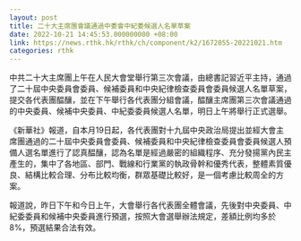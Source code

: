 ```yaml
---
layout: post
title: 二十大主席團會議通過中委會中紀委候選人名單草案
date: 2022-10-21 14:45:53.000000000 +08:00
link: https://news.rthk.hk/rthk/ch/component/k2/1672055-20221021.htm
categories: rthk
---
```


中共二十大主席團上午在人民大會堂舉行第三次會議，由總書記習近平主持，通過了二十屆中央委員會委員、候補委員和中央紀律檢查委員會委員候選人名單草案，提交各代表團醖釀，並在下午舉行各代表團分組會議，醖釀主席團第三次會議通過的中央委員、候補中央委員、中紀委委員候選人名單，明日上午將舉行正式選舉。

《新華社》報道，自本月19日起，各代表團對十九屆中央政治局提出並經大會主席團通過的二十屆中央委員會委員、候補委員和中央紀律檢查委員會委員候選人預備人選名單進行了認真醖釀，認為名單是經過嚴密的組織程序、充分發揚黨內民主產生的，集中了各地區、部門、戰線和行業黨的執政骨幹和優秀代表，整體素質優良、結構比較合理、分布比較均衡，群眾基礎比較好，是一個考慮比較周全的方案。

報道說，昨日下午和今日上午，大會舉行各代表團全體會議，先後對中央委員、中紀委委員和候補中央委員進行預選，按照大會選舉辦法規定，差額比例均多於8%，預選結果合法有效。
